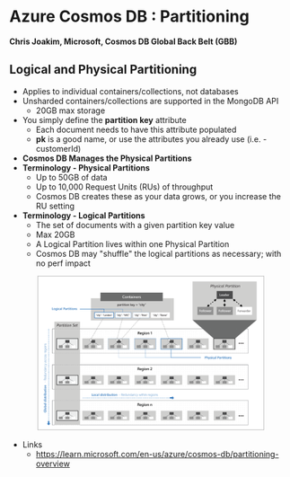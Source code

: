 # Azure Cosmos DB : Partitioning

**Chris Joakim, Microsoft, Cosmos DB Global Back Belt (GBB)**

## Logical and Physical Partitioning

- Applies to individual containers/collections, not databases
- Unsharded containers/collections are supported in the MongoDB API
  - 20GB max storage
- You simply define the **partition key** attribute
  - Each document needs to have this attribute populated
  - **pk** is a good name, or use the attributes you already use (i.e. - customerId)
- **Cosmos DB Manages the Physical Partitions**
- **Terminology - Physical Partitions**
  - Up to 50GB of data
  - Up to 10,000 Request Units (RUs) of throughput
  - Cosmos DB creates these as your data grows, or you increase the RU setting
- **Terminology - Logical Partitions**
  - The set of documents with a given partition key value
  - Max 20GB
  - A Logical Partition lives within one Physical Partition
  - Cosmos DB may "shuffle" the logical partitions as necessary; with no perf impact

<p align="center">
    <img src="../img/cosmosdb-partitions.png" width="80%">
</p>

- Links
  - https://learn.microsoft.com/en-us/azure/cosmos-db/partitioning-overview

